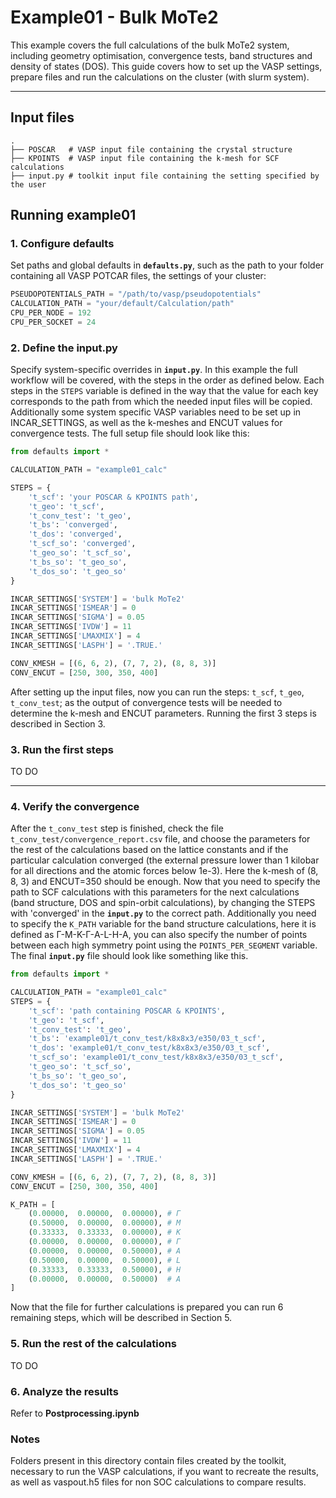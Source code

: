 # Example01 - Bulk MoTe2

This example covers the full calculations of the bulk MoTe2 system, including geometry optimisation, convergence tests, band structures and density of states (DOS).
This guide covers how to set up the VASP settings, prepare files and run the calculations on the cluster (with slurm system).

---

## Input files

```
.
├── POSCAR   # VASP input file containing the crystal structure
├── KPOINTS  # VASP input file containing the k-mesh for SCF calculations
├── input.py # toolkit input file containing the setting specified by the user
```

## Running example01

### 1. Configure defaults
Set paths and global defaults in **`defaults.py`**, such as the path to your folder containing all VASP POTCAR files, the settings of your cluster:

```python
PSEUDOPOTENTIALS_PATH = "/path/to/vasp/pseudopotentials"
CALCULATION_PATH = "your/default/Calculation/path"
CPU_PER_NODE = 192
CPU_PER_SOCKET = 24
```

### 2. Define the input.py
Specify system-specific overrides in **`input.py`**. In this example the full workflow will be covered, with the steps in the order as defined below. Each steps in the `STEPS` variable is defined in the way that the value for each key corresponds to the path from which the needed input files will be copied. Additionally some system specific VASP variables need to be set up in INCAR_SETTINGS, as well as the k-meshes and ENCUT values for convergence tests. The full setup file should look like this:

```python
from defaults import *

CALCULATION_PATH = "example01_calc"

STEPS = {
    't_scf': 'your POSCAR & KPOINTS path',    
    't_geo': 't_scf',
    't_conv_test': 't_geo',
    't_bs': 'converged',
    't_dos': 'converged',
    't_scf_so': 'converged',
    't_geo_so': 't_scf_so',
    't_bs_so': 't_geo_so',
    't_dos_so': 't_geo_so'
}

INCAR_SETTINGS['SYSTEM'] = 'bulk MoTe2'
INCAR_SETTINGS['ISMEAR'] = 0
INCAR_SETTINGS['SIGMA'] = 0.05
INCAR_SETTINGS['IVDW'] = 11
INCAR_SETTINGS['LMAXMIX'] = 4
INCAR_SETTINGS['LASPH'] = '.TRUE.'

CONV_KMESH = [(6, 6, 2), (7, 7, 2), (8, 8, 3)] 
CONV_ENCUT = [250, 300, 350, 400]
```
After setting up the input files, now you can run the steps: `t_scf`, `t_geo`, `t_conv_test`; as the output of convergence tests will be needed to determine the k-mesh and ENCUT parameters. Running the first 3 steps is described in Section 3.

### 3. Run the first steps
TO DO

---

### 4. Verify the convergence
After the `t_conv_test` step is finished, check the file `t_conv_test/convergence_report.csv` file, and choose the parameters for the rest of the calculations based on the lattice constants and if the particular calculation converged (the external pressure lower than 1 kilobar for all directions and the atomic forces below 1e-3). Here the k-mesh of (8, 8, 3) and ENCUT=350 should be enough. Now that you need to specify the path to SCF calculations with this parameters for the next calculations (band structure, DOS and spin-orbit calculations), by changing the STEPS with 'converged' in the **`input.py`** to the correct path. Additionally you need to specify the `K_PATH` variable for the band structure calculations, here it is defined as Γ-M-K-Γ-A-L-H-A, you can also specify the number of points between each high symmetry point using the `POINTS_PER_SEGMENT` variable. The final **`input.py`** file should look like something like this.

```python
from defaults import *

CALCULATION_PATH = "example01_calc"
STEPS = {
    't_scf': 'path containing POSCAR & KPOINTS',    
    't_geo': 't_scf',
    't_conv_test': 't_geo',
    't_bs': 'example01/t_conv_test/k8x8x3/e350/03_t_scf',
    't_dos': 'example01/t_conv_test/k8x8x3/e350/03_t_scf',
    't_scf_so': 'example01/t_conv_test/k8x8x3/e350/03_t_scf',
    't_geo_so': 't_scf_so',
    't_bs_so': 't_geo_so',
    't_dos_so': 't_geo_so'
}

INCAR_SETTINGS['SYSTEM'] = 'bulk MoTe2'
INCAR_SETTINGS['ISMEAR'] = 0
INCAR_SETTINGS['SIGMA'] = 0.05
INCAR_SETTINGS['IVDW'] = 11
INCAR_SETTINGS['LMAXMIX'] = 4
INCAR_SETTINGS['LASPH'] = '.TRUE.'

CONV_KMESH = [(6, 6, 2), (7, 7, 2), (8, 8, 3)] 
CONV_ENCUT = [250, 300, 350, 400]

K_PATH = [
    (0.00000,  0.00000,  0.00000), # Γ
    (0.50000,  0.00000,  0.00000), # M 
    (0.33333,  0.33333,  0.00000), # K
    (0.00000,  0.00000,  0.00000), # Γ
    (0.00000,  0.00000,  0.50000), # A
    (0.50000,  0.00000,  0.50000), # L
    (0.33333,  0.33333,  0.50000), # H
    (0.00000,  0.00000,  0.50000)  # A
]
```
Now that the file for further calculations is prepared you can run 6 remaining steps, which will be described in Section 5.

### 5. Run the rest of the calculations
TO DO

### 6. Analyze the results
Refer to **Postprocessing.ipynb**

### Notes
Folders present in this directory contain files created by the toolkit, necessary to run the VASP calculations, if you want to recreate the results, as well as vaspout.h5 files for non SOC calculations to compare results.
